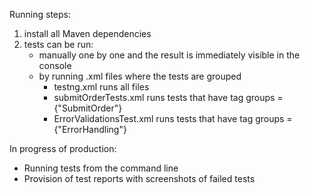 
Running steps:
1. install all Maven dependencies
2. tests can be run:
   - manually one by one and the result is immediately visible in the console
   - by running .xml files where the tests are grouped
       - testng.xml runs all files
       - submitOrderTests.xml runs tests that have tag groups = {"SubmitOrder"}
       - ErrorValidationsTest.xml runs tests that have tag groups = {"ErrorHandling"}

In progress of production:
- Running tests from the command line
- Provision of test reports with screenshots of failed tests
